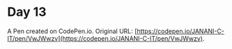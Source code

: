 # Day 13

A Pen created on CodePen.io. Original URL: [https://codepen.io/JANANI-C-IT/pen/VwJWwzv](https://codepen.io/JANANI-C-IT/pen/VwJWwzv).

